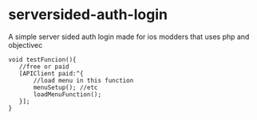 # serversided-auth-login
A simple server sided auth login made for ios modders that uses php and objectivec

```
void testFuncion(){
   //free or paid 
   [APIClient paid:^{
       //load menu in this function 
       menuSetup(); //etc
       loadMenuFunction();
   }];
}
```

